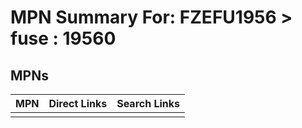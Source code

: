 



# MPN Summary For: FZEFU1956 > fuse : 19560

## MPNs
  

|MPN|Direct Links|Search Links|
| :--- | :--- | :--- |
||||
